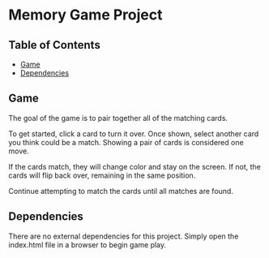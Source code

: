 # Memory Game Project

## Table of Contents

* [Game](#game)
* [Dependencies](#dependencies)

## Game

The goal of the game is to pair together all of the matching cards.

To get started, click a card to turn it over.  Once shown, select another card you think could be a match. Showing a pair of cards is considered one move.

If the cards match, they will change color and stay on the screen.  If not, the cards will flip back over, remaining in the same position.

Continue attempting to match the cards until all matches are found.

## Dependencies

There are no external dependencies for this project. Simply open the index.html file in a browser to begin game play.
